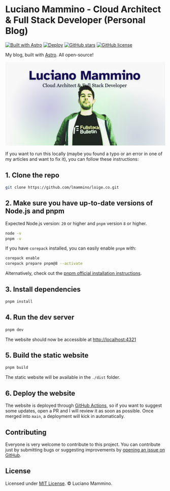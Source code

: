 # Luciano Mammino - Cloud Architect & Full Stack Developer (Personal Blog)

[![Built with Astro](https://astro.badg.es/v2/built-with-astro/tiny.svg)](https://astro.build)
[![Deploy](https://github.com/lmammino/loige.co/actions/workflows/deploy.yml/badge.svg)](https://github.com/lmammino/loige.co/actions/workflows/deploy.yml)
[![GitHub stars](https://img.shields.io/github/stars/lmammino/loige.co.svg)](https://github.com/lmammino/loige.co/stargazers)
[![GitHub license](https://img.shields.io/github/license/lmammino/loige.co.svg)](https://github.com/lmammino/loige.co/blob/main/LICENSE)

My blog, built with [Astro](https://astro.build). All open-source!

![The default](./public/loige-co.jpg)

If you want to run this locally (maybe you found a typo or an error in one of my articles and want to fix it), you can follow these instructions:

## 1. Clone the repo

```bash
git clone https://github.com/lmammino/loige.co.git
```

## 2. Make sure you have up-to-date versions of Node.js and pnpm

Expected Node.js version: `20` or higher and `pnpm` version `8` or higher.

```bash
node -v
pnpm -v
```

If you have `corepack` installed, you can easily enable `pnpm` with:

```bash
corepack enable
corepack prepare pnpm@8 --activate
```

Alternatively, check out the [pnpm official installation instructions](https://pnpm.io/installation).

## 3. Install dependencies

```bash
pnpm install
```

## 4. Run the dev server

```bash
pnpm dev
```

The website should now be accessible at [http://localhost:4321](http://localhost:4321)

## 5. Build the static website

```bash
pnpm build
```

The static website will be available in the `./dist` folder.

## 6. Deploy the website

The website is deployed through [GitHub Actions](./.github/workflows/deploy.yml), so if you want to suggest some updates, open a PR and I will review it as soon as possible. Once merged into `main`, a deployment will kick in automatically.

## Contributing

Everyone is very welcome to contribute to this project.
You can contribute just by submitting bugs or suggesting improvements by
[opening an issue on GitHub](https://github.com/lmammino/loige.co/issues).

## License

Licensed under [MIT License](LICENSE). © Luciano Mammino.
